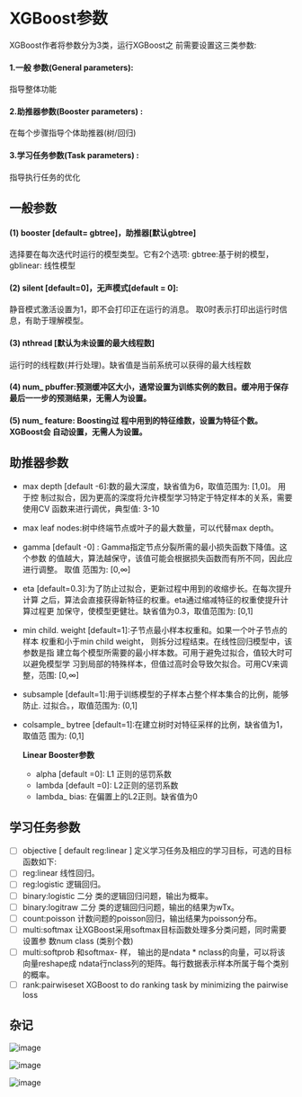 # XGBoost参数

XGBoost作者将参数分为3类，运行XGBoost之 前需要设置这三类参数:

#### 1.一般 参数(General parameters): 

指导整体功能

#### 2.助推器参数(Booster parameters) :

在每个步骤指导个体助推器(树/回归)

#### 3.学习任务参数(Task parameters) :

指导执行任务的优化



## 一般参数

#### (1) booster [default= gbtree]，助推器[默认gbtree]

选择要在每次迭代时运行的模型类型。它有2个选项:
gbtree:基于树的模型，gblinear: 线性模型

#### (2) silent [default=0]，无声模式[default = 0]: 

静音模式激活设置为1，即不会打印正在运行的消息。
取0时表示打印出运行时信息，有助于理解模型。

#### (3) nthread [默认为未设置的最大线程数]

运行时的线程数(并行处理)。缺省值是当前系统可以获得的最大线程数

#### (4) num_ pbuffer:预测缓冲区大小，通常设置为训练实例的数目。缓冲用于保存最后一一步的预测结果，无需人为设置。

#### (5) num_ feature: Boosting过 程中用到的特征维数，设置为特征个数。XGBoost会 自动设置，无需人为设置。



## 助推器参数






- max depth [default -6]:数的最大深度，缺省值为6，取值范围为: [1,0]。 用于控
  制过拟合，因为更高的深度将允许模型学习特定于特定样本的关系，需要使用CV
  函数来进行调优，典型值: 3-10

- max leaf nodes:树中终端节点或叶子的最大数量，可以代替max depth。

- gamma [default -0] : Gamma指定节点分裂所需的最小损失函数下降值。这个参数
  的值越大，算法越保守，该值可能会根据损失函数而有所不同，因此应进行调整。
  取值 范围为: [0,∞]

- eta [default=0.3]:为了防止过拟合，更新过程中用到的收缩步长。在每次提升计算
  之后，算法会直接获得新特征的权重。eta通过缩减特征的权重使提升计算过程更
  加保守，使模型更健壮。缺省值为0.3，取值范围为: [0,1]

- min child. weight [default=1]:子节点最小样本权重和。如果一个叶子节点的样本
  权重和小于min child weight， 则拆分过程结束。在线性回归模型中，该参数是指
  建立每个模型所需要的最小样本数。可用于避免过拟合，值较大时可以避免模型学
  习到局部的特殊样本，但值过高时会导致欠拟合。可用CV来调整，范围: [0,∞]

-  subsample [default=1]:用于训练模型的子样本占整个样本集合的比例，能够防止.
  过拟合。，取值范围为: (0,1]

- colsample_ bytree [default=1]:在建立树时对特征采样的比例，缺省值为1，取值范
  围为: (0,1]

  **Linear Booster参数**

  - alpha [default =0]: L1 正则的惩罚系数
  - lambda [default =0]: L2正则的惩罚系数
  - lambda_ bias: 在偏置上的L2正则。缺省值为0


  



## 学习任务参数

- [ ] objective [ default reg:linear ]
  定义学习任务及相应的学习目标，可选的目标函数如下:
- [ ] reg:linear    线性回归。
- [ ] reg:logistic    逻辑回归。
- [ ] binary:logistic    二分 类的逻辑回归问题，输出为概率。
- [ ] binary:logitraw    二分 类的逻辑回归问题，输出的结果为wTx。
- [ ] count:poisson    计数问题的poisson回归，输出结果为poisson分布。
- [ ] multi:softmax    让XGBoost采用softmax目标函数处理多分类问题，同时需要设置参
  数num class (类别个数)
- [ ] multi:softprob    和softmax- 样， 输出的是ndata * nclass的向量，可以将该向量reshape成
  ndata行nclass列的矩阵。每行数据表示样本所属于每个类别的概率。
- [ ] rank:pairwiseset    XGBoost to do ranking task by minimizing the pairwise loss 

## 杂记

![image](https://user-images.githubusercontent.com/75007778/116177389-4dd0a200-a746-11eb-9580-3e8f02a7fb2e.png)

![image](https://user-images.githubusercontent.com/75007778/116177426-57f2a080-a746-11eb-975d-75c372010460.png)

![image](https://user-images.githubusercontent.com/75007778/116177456-62ad3580-a746-11eb-8a8f-906a39a16c42.png)
